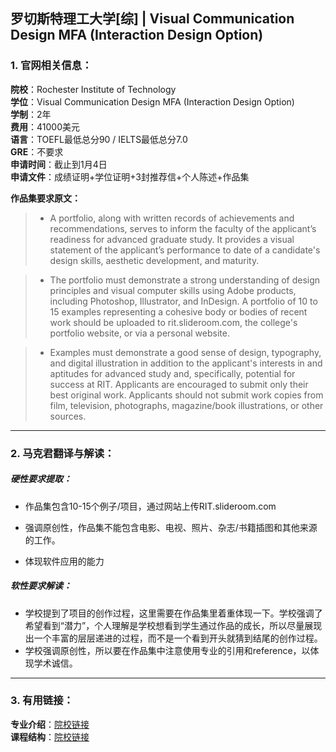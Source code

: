## 罗切斯特理工大学[综] | Visual Communication Design MFA (Interaction Design Option)


### 1. 官网相关信息：

**院校**：Rochester Institute of Technology   
**学位**：Visual Communication Design MFA (Interaction Design Option)   
**学制**：2年  
**费用**：41000美元  
**语言**：TOEFL最低总分90 / IELTS最低总分7.0  
**GRE**：不要求    
**申请时间**：截止到1月4日  
**申请文件**：成绩证明+学位证明+3封推荐信+个人陈述+作品集  

**作品集要求原文：**   

> - A portfolio, along with written records of achievements and recommendations, serves to inform the faculty of the applicant’s readiness for advanced graduate study. It provides a visual statement of the applicant’s performance to date of a candidate's design skills, aesthetic development, and maturity.

> - The portfolio must demonstrate a strong understanding of design principles and visual computer skills using Adobe products, including Photoshop, Illustrator, and InDesign. A portfolio of 10 to 15 examples representing a cohesive body or bodies of recent work should be uploaded to rit.slideroom.com, the college's portfolio website, or via a personal website.

> - Examples must demonstrate a good sense of design, typography, and digital illustration in addition to the applicant's interests in and aptitudes for advanced study and, specifically, potential for success at RIT. Applicants are encouraged to submit only their best original work. Applicants should not submit work copies from film, television, photographs, magazine/book illustrations, or other sources.



---


### 2. 马克君翻译与解读：

##### 硬性要求提取：
- 作品集包含10-15个例子/项目，通过网站上传RIT.slideroom.com

- 强调原创性，作品集不能包含电影、电视、照片、杂志/书籍插图和其他来源的工作。
- 体现软件应用的能力


##### 软性要求解读：
- 学校提到了项目的创作过程，这里需要在作品集里着重体现一下。学校强调了希望看到“潜力”，个人理解是学校想看到学生通过作品的成长，所以尽量展现出一个丰富的层层递进的过程，而不是一个看到开头就猜到结尾的创作过程。
- 学校强调原创性，所以要在作品集中注意使用专业的引用和reference，以体现学术诚信。


---


### 3. 有用链接：

**专业介绍**：[院校链接](https://www.rit.edu/programs/visual-communication-design-mfa)  
**课程结构**：[院校链接](http://www.rit.edu/programs/visual-communication-design-mfa
)
